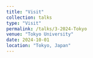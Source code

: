 ```yaml
---
title: "Visit"
collection: talks
type: "Visit"
permalink: /talks/3-2024-Tokyo
venue: "Tokyo University"
date: 2024-10-01
location: "Tokyo, Japan"
---
```

